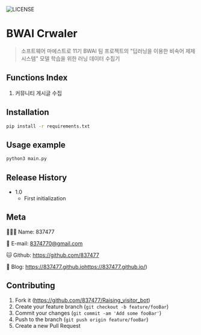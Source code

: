 ![LICENSE][LICENSE]

# BWAI Crwaler



> 소프트웨어 마에스트로 11기 BWAI 팀 프로젝트의 "딥러닝을 이용한 비속어 제제 시스템" 모델 학습을 위한 러닝 데이터 수집기



## Functions Index

1. 커뮤니티 게시글 수집



## Installation

```sh
pip install -r requirements.txt
```



## Usage example

```sh
python3 main.py
```



## Release History

* 1.0
    * First initialization



## Meta

🙋🏻‍♂️ Name: 837477

📧 E-mail: 8374770@gmail.com

🐱 Github: https://github.com/837477

📔 Blog: https://837477.github.iohttps://837477.github.io/)



## Contributing

1. Fork it (<https://github.com/837477/Raising_visitor_bot>)
2. Create your feature branch (`git checkout -b feature/fooBar`)
3. Commit your changes (`git commit -am 'Add some fooBar'`)
4. Push to the branch (`git push origin feature/fooBar`)
5. Create a new Pull Request



<!-- Markdown link & img dfn's -->

[LICENSE]: https://img.shields.io/github/license/837477/raising_visitor_bot?style=flat-square
